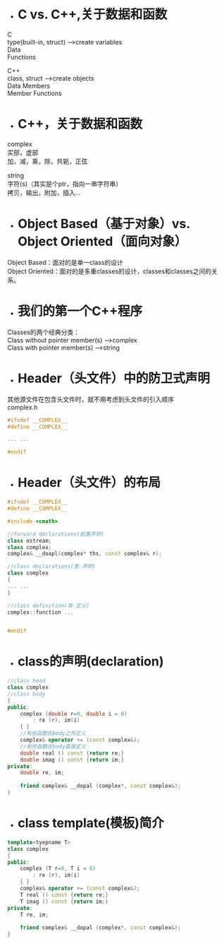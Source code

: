 - # C vs. C++,关于数据和函数   

C	    
type(built-in, struct)   -->create variables    
		Data    
		Functions     

C++	    
class, struct		 -->create objects    
		Data Members    
		Member Functions    

- # C++，关于数据和函数   
complex      
实部，虚部   
加，减，乘，除，共轭，正弦   

string       
字符(s)（其实是个ptr，指向一串字符串）    
拷贝，输出，附加，插入...    

- # Object Based（基于对象）vs. Object Oriented（面向对象）   
Object Based：面对的是单一class的设计   
Object Oriented：面对的是多重classes的设计，classes和classes之间的关系。    


- # 我们的第一个C++程序   
Classes的两个经典分类：   
Class without pointer member(s)		-->complex    
Class with pointer member(s)		-->string   

-  # Header（头文件）中的防卫式声明   
其他源文件在包含头文件时，就不用考虑到头文件的引入顺序   
complex.h   
```c++
#ifndef __COMPLEX__
#define __COMPLEX__

... ...

#endif
```

- # Header（头文件）的布局
```c++
#ifndef __COMPLEX__
#define __COMPLEX__

#include <cmath>

//forward declarations(前置声明)
class ostream;
class complex;
complex& __doapl(complex* ths, const complex& r);

//class declarations(类-声明)
class complex
{
... ...
}

//class definition(类-定义)
complex::function ...


#endif
```

- # class的声明(declaration)
```c++
//class head
class complex
//class body
{
public:
	complex (double r=0, double i = 0)
		: re (r), im(i)
	{ }
	//有些函数在body之外定义
	complex& operator += (const complex&);
	//有些函数在body直接定义
	double real () const {return re;}
	double imag () const {return im;}
private:
	double re, im;
	
	friend complex& __dopal (complex*, const complex&);
}
```

- # class template(模板)简介
```c++
template<tyepname T>
class complex
{
public:
	complex (T r=0, T i = 0)
		: re (r), im(i)
	{ }
	complex& operator += (const complex&);
	T real () const {return re;}
	T imag () const {return im;}
private:
	T re, im;
	
	friend complex& __dopal (complex*, const complex&);
}
```
